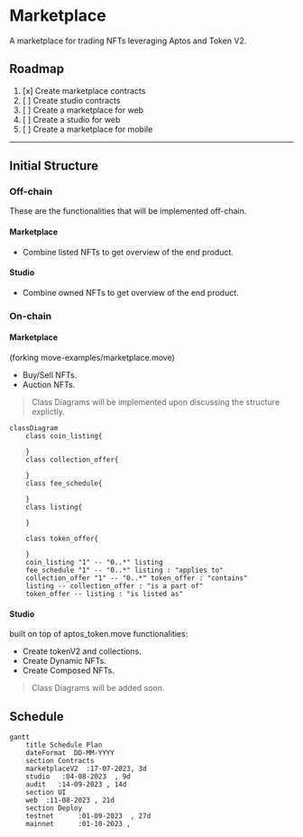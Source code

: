 # Marketplace

A marketplace for trading NFTs leveraging Aptos and Token V2.

## Roadmap

1. [x] Create marketplace contracts
2. [ ] Create studio contracts
3. [ ] Create a marketplace for web
4. [ ] Create a studio for web
5. [ ] Create a marketplace for mobile

--------------------

## Initial Structure

### Off-chain

These are the functionalities that will be implemented off-chain.

#### Marketplace

- Combine listed NFTs to get overview of the end product.

#### Studio

- Combine owned NFTs to get overview of the end product.

### On-chain

#### Marketplace

(forking move-examples/marketplace.move)
- Buy/Sell NFTs.
- Auction NFTs.
> Class Diagrams will be implemented upon discussing the structure explictly.
```mermaid
classDiagram
    class coin_listing{

    }
    class collection_offer{

    }
    class fee_schedule{

    }
    class listing{

    }

    class token_offer{

    }
    coin_listing "1" -- "0..*" listing 
    fee_schedule "1" -- "0..*" listing : "applies to"
    collection_offer "1" -- "0..*" token_offer : "contains"
    listing -- collection_offer : "is a part of"
    token_offer -- listing : "is listed as"
```

#### Studio

built on top of aptos_token.move
functionalities:
- Create tokenV2 and collections.
- Create Dynamic NFTs.
- Create Composed NFTs.
> Class Diagrams will be added soon.

## Schedule

```mermaid
gantt
    title Schedule Plan
    dateFormat  DD-MM-YYYY
    section Contracts
    marketplaceV2  :17-07-2023, 3d
    studio   :04-08-2023  , 9d
    audit   :14-09-2023 , 14d
    section UI 
    web  :11-08-2023 , 21d
    section Deploy 
    testnet      :01-09-2023  , 27d
    mainnet      :01-10-2023 ,
```

